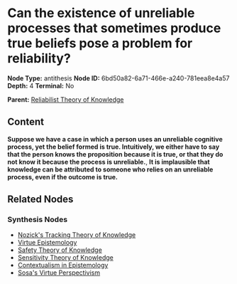 # Can the existence of unreliable processes that sometimes produce true beliefs pose a problem for reliability?

**Node Type:** antithesis
**Node ID:** 6bd50a82-6a71-466e-a240-781eea8e4a57
**Depth:** 4
**Terminal:** No

**Parent:** [Reliabilist Theory of Knowledge](reliabilist-theory-of-knowledge-synthesis-204b5f13-2966-45fd-9c5a-dc22388efebb.md)

## Content

**Suppose we have a case in which a person uses an unreliable cognitive process, yet the belief formed is true. Intuitively, we either have to say that the person knows the proposition because it is true, or that they do not know it because the process is unreliable.**, **It is implausible that knowledge can be attributed to someone who relies on an unreliable process, even if the outcome is true.**

## Related Nodes

### Synthesis Nodes

- [Nozick's Tracking Theory of Knowledge](nozicks-tracking-theory-of-knowledge-synthesis-f2e7015a-c0ca-437a-b783-ff586ce2be16.md)
- [Virtue Epistemology](virtue-epistemology-synthesis-3230a80f-c87f-4074-a6f4-8e5215bd67d8.md)
- [Safety Theory of Knowledge](safety-theory-of-knowledge-synthesis-74a46be7-4a05-4fe1-b829-fd94bf985140.md)
- [Sensitivity Theory of Knowledge](sensitivity-theory-of-knowledge-synthesis-f7a01496-0eb2-419d-9578-f8bd4eef61f8.md)
- [Contextualism in Epistemology](contextualism-in-epistemology-synthesis-11619418-77e9-46f0-bb6c-c63e4dc065c2.md)
- [Sosa's Virtue Perspectivism](sosas-virtue-perspectivism-synthesis-f143285b-71c6-4f6e-b616-25493de5a6b0.md)
